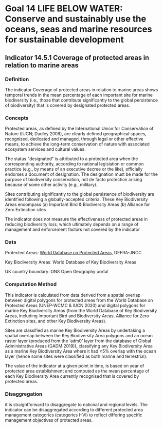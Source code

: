 # Goal 14 LIFE BELOW WATER: Conserve and sustainably use the oceans, seas and marine resources for sustainable development

## Indicator 14.5.1 Coverage of protected areas in relation to marine areas

### Definition

The indicator Coverage of protected areas in relation to marine areas shows temporal trends in the mean percentage of each important site for marine biodiversity
(i.e., those that contribute significantly to the global persistence of biodiversity) that is covered by designated protected areas.

### Concepts

Protected areas, as defined by the International Union for Conservation of Nature (IUCN; Dudley 2008), are clearly defined geographical spaces, recognized, dedicated and managed, through legal or other effective means, to achieve the long-term conservation of nature with associated ecosystem services and cultural values.

The status "designated" is attributed to a protected area when the corresponding authority, according to national legislation or common practice (e.g., by means of an executive decree or the like), officially endorses a document of designation. The designation must be made for the purpose of biodiversity conservation, not de facto protection arising because of some other activity (e.g., military).

Sites contributing significantly to the global persistence of biodiversity are identified following a globally-accepted criteria. These Key Biodiversity Areas encompass (a) Important Bird & Biodiversity Areas (b) Alliance for Zero Extinction sites 

The indicator does not measure the effectiveness of protected areas in reducing biodiversity loss, which ultimately depends on a range of management and enforcement factors not covered by the indicator

### Data

Protected Areas: [World Database on Protected Areas](https://www.protectedplanet.net/en/thematic-areas/wdpa?tab=WDPA), DEFRA-JNCC

Key Biodiversity Areas: World Database of Key Biodiversity Areas

UK country boundary: ONS Open Geography portal

 ### Computation Method
 
 This indicator is calculated from data derived from a spatial overlap between digital polygons for protected areas from the World Database on Protected Areas (UNEP-WCMC & IUCN 2020) and digital polygons for marine Key Biodiversity Areas (from the World Database of Key Biodiversity Areas, including Important Bird and Biodiversity Areas, Alliance for Zero Extinction sites, and other Key Biodiversity Areas).
 
Sites are classified as marine Key Biodiversity Areas by undertaking a spatial overlap between the Key Biodiversity Area polygons and an ocean raster layer (produced from the ‘adm0’ layer from the database of Global Administrative Areas (GADM 2019)), classifying any Key Biodiversity Area as a marine Key Biodiversity Area where it had ≥5% overlap with the ocean layer (hence some sites were classified as both marine and terrestrial). 

The value of the indicator at a given point in time, is based on year of protected area establishment and computed as the mean percentage of each Key Biodiversity Area currently recognised that is covered by protected areas. 

### Disaggregation

it is straightforward to disaggregate to national and regional levels. The indicator can be disaggregated according to different protected area management categories (categories I–VI) to reflect differing specific management objectives of protected areas.



